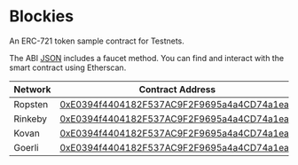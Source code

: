 # Blockies

An ERC-721 token sample contract for Testnets.

The ABI [JSON](Blockies.json) includes a faucet method. You can find and interact with the smart contract using Etherscan.

| Network | Contract Address                                                                                                              |
| ------- | ----------------------------------------------------------------------------------------------------------------------------- |
| Ropsten | [0xE0394f4404182F537AC9F2F9695a4a4CD74a1ea3](https://ropsten.etherscan.io/address/0xE0394f4404182F537AC9F2F9695a4a4CD74a1ea3) |
| Rinkeby | [0xE0394f4404182F537AC9F2F9695a4a4CD74a1ea3](https://rinkeby.etherscan.io/address/0xE0394f4404182F537AC9F2F9695a4a4CD74a1ea3) |
| Kovan   | [0xE0394f4404182F537AC9F2F9695a4a4CD74a1ea3](https://kovan.etherscan.io/address/0xE0394f4404182F537AC9F2F9695a4a4CD74a1ea3)   |
| Goerli  | [0xE0394f4404182F537AC9F2F9695a4a4CD74a1ea3](https://goerli.etherscan.io/address/0xE0394f4404182F537AC9F2F9695a4a4CD74a1ea3)  |
